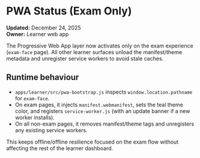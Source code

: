 # PWA Status (Exam Only)

**Updated:** December 24, 2025  
**Owner:** Learner web app

The Progressive Web App layer now activates only on the exam experience (`exam-face` page). All other learner surfaces unload the manifest/theme metadata and unregister service workers to avoid stale caches.

## Runtime behaviour

- `apps/learner/src/pwa-bootstrap.js` inspects `window.location.pathname` for `exam-face`.
- On exam pages, it injects `manifest.webmanifest`, sets the teal theme color, and registers `service-worker.js` (with an update banner if a new worker installs).
- On all non-exam pages, it removes manifest/theme tags and unregisters any existing service workers.

This keeps offline/offline resilience focused on the exam flow without affecting the rest of the learner dashboard.
